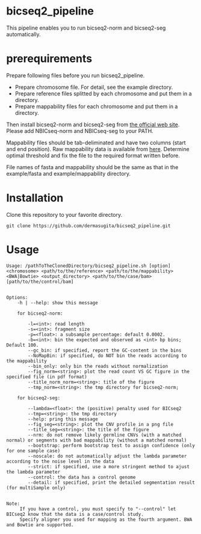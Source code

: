 # bicseq2\_pipeline

This pipeline enables you to run bicseq2-norm and bicseq2-seg automatically.

# prerequirements

Prepare following files before you run bicseq2\_pipeline.
+ Prepare chromosome file. For detail, see the example directory.
+ Prepare reference files splitted by each chromosome and put them in a directory.
+ Prepare mappability files for each chromosome and put them in a directory.

Then install bicseq2-norm and bicseq2-seg from [the official web site](http://compbio.med.harvard.edu/BIC-seq/).
Please add NBICseq-norm and NBICseq-seg to your PATH.

Mappability files should be tab-deliminated and have two columns (start and end position). Raw mappability data is available from [here](https://bismap.hoffmanlab.org/). Determine optimal threshold and fix the file to the required format written before.

File names of fasta and mappability should be the same as that in the example/fasta and example/mappability directory.

# Installation

Clone this repository to your favorite directory.
```
git clone https://github.com/dermasugita/bicseq2_pipeline.git

```

# Usage
```
Usage: /pathToTheClonedDirectory/bicseq2_pipeline.sh [option] <chromosome> <path/to/the/reference> <path/to/the/mappability> <BWA|Bowtie> <output_directory> <path/to/the/case/bam> [path/to/the/control/bam]


Options:
	-h | --help: show this message

	for bicseq2-norm:

        -l=<int>: read length
        -s=<int>: fragment size
        -p=<float>: a subsample percentage: default 0.0002.
        -b=<int>: bin the expected and observed as <int> bp bins; Default 100.
        --gc_bin: if specified, report the GC-content in the bins
        --NoMapBin: if specified, do NOT bin the reads according to the mappability
        --bin_only: only bin the reads without normalization
        --fig_norm=<string>: plot the read count VS GC figure in the specified file (in pdf format)
        --title_norm_norm=<string>: title of the figure
        --tmp_norm=<string>: the tmp directory for bicseq2-norm;

	for bicseq2-seg:

        --lambda=<float>: the (positive) penalty used for BICseq2
        --tmp=<string>: the tmp directory
        --help: pring this message
        --fig_seg=<string>: plot the CNV profile in a png file
        --title_seg=<string>: the title of the figure
        --nrm: do not remove likely germline CNVs (with a matched normal) or segments with bad mappability (without a matched normal)
        --bootstrap: perform bootstrap test to assign confidence (only for one sample case)
        --noscale: do not automatically adjust the lambda parameter according to the noise level in the data
        --strict: if specified, use a more stringent method to ajust the lambda parameter
        --control: the data has a control genome
        --detail: if specified, print the detailed segmentation result (for multiSample only)


Note:
	 If you have a control, you must specify to "--control" let BICseq2 know that the data is a case/control study.
	 Specify aligner you used for mapping as the fourth argument. BWA and Bowtie are supported.
```

